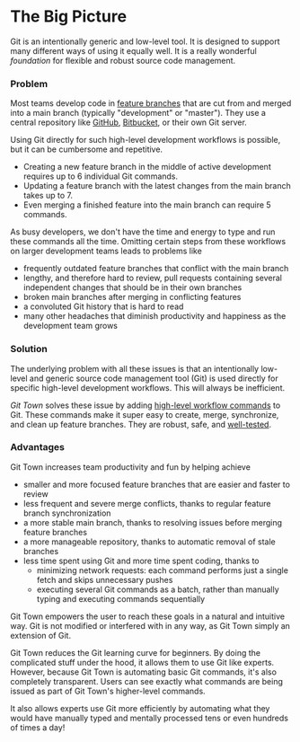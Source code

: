 # The Big Picture

Git is an intentionally generic and low-level tool.
It is designed to support many different ways of using it equally well.
It is a really wonderful *foundation* for flexible and robust source code management.


### Problem

Most teams develop code in [feature branches](https://www.atlassian.com/git/tutorials/comparing-workflows/feature-branch-workflow)
that are cut from and merged into a main branch (typically "development" or "master").
They use a central repository like [GitHub](http://github.com/), [Bitbucket](https://bitbucket.org/), or their own Git server.

Using Git directly for such high-level development workflows is possible, but it can be cumbersome and repetitive.

* Creating a new feature branch in the middle of active development requires up to 6 individual Git commands.
* Updating a feature branch with the latest changes from the main branch takes up to 7.
* Even merging a finished feature into the main branch can require 5 commands.

As busy developers, we don't have the time and energy to type and run these commands all the time.
Omitting certain steps from these workflows on larger development teams leads to problems like

* frequently outdated feature branches that conflict with the main branch
* lengthy, and therefore hard to review, pull requests containing several independent changes that should be in their own branches
* broken main branches after merging in conflicting features
* a convoluted Git history that is hard to read
* many other headaches that diminish productivity and happiness as the development team grows


### Solution

The underlying problem with all these issues is that an intentionally low-level and generic source
code management tool (Git) is used directly for specific high-level development workflows.
This will always be inefficient.

_Git Town_ solves these issue by adding [high-level workflow commands](/README.md#commands) to Git.
These commands make it super easy to create, merge, synchronize, and clean up feature branches.
They are robust, safe, and [well-tested](https://github.com/Originate/git-town/tree/master/features).



### Advantages

Git Town increases team productivity and fun by helping achieve

* smaller and more focused feature branches that are easier and faster to review
* less frequent and severe merge conflicts, thanks to regular feature branch synchronization
* a more stable main branch, thanks to resolving issues before merging feature branches
* a more manageable repository, thanks to automatic removal of stale branches
* less time spent using Git and more time spent coding, thanks to
  * minimizing network requests: each command performs just a single fetch and skips unnecessary pushes
  * executing several Git commands as a batch, rather than manually typing and executing commands sequentially

Git Town empowers the user to reach these goals in a natural and intuitive way.
Git is not modified or interfered with in any way, as Git Town simply an extension of Git.

Git Town reduces the Git learning curve for beginners. By doing the complicated stuff under the hood, it allows
them to use Git like experts. However, because Git Town is automating basic Git commands, it's also completely transparent.
Users can see exactly what commands are being issued as part of Git Town's higher-level commands.

It also allows experts use Git more efficiently by automating what they would have manually typed and mentally
processed tens or even hundreds of times a day!
